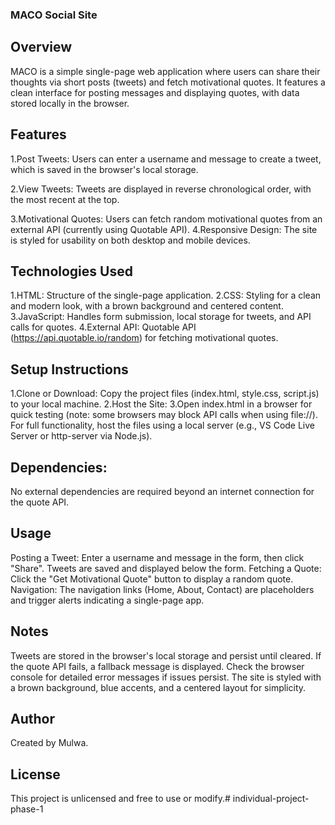 ### MACO Social Site
## Overview
MACO is a simple single-page web application where users can share their thoughts via short posts (tweets) and fetch motivational quotes. It features a clean interface for posting messages and displaying quotes, with data stored locally in the browser.

## Features
1.Post Tweets: Users can enter a username and message to create a tweet, which is saved in the browser's local storage.

2.View Tweets: Tweets are displayed in reverse chronological order, with the most recent at the top.

3.Motivational Quotes: Users can fetch random motivational quotes from an external API (currently using Quotable API).
4.Responsive Design: The site is styled for usability on both desktop and mobile devices.

## Technologies Used

1.HTML: Structure of the single-page application.
2.CSS: Styling for a clean and modern look, with a brown background and centered content.
3.JavaScript: Handles form submission, local storage for tweets, and API calls for quotes.
4.External API: Quotable API (https://api.quotable.io/random) for fetching motivational quotes.

## Setup Instructions

1.Clone or Download: Copy the project files (index.html, style.css, script.js) to your local machine.
2.Host the Site:
3.Open index.html in a browser for quick testing (note: some browsers may block API calls when using file://).
For full functionality, host the files using a local server (e.g., VS Code Live Server or http-server via Node.js).


## Dependencies: 
No external dependencies are required beyond an internet connection for the quote API.

## Usage

Posting a Tweet: Enter a username and message in the form, then click "Share". Tweets are saved and displayed below the form.
Fetching a Quote: Click the "Get Motivational Quote" button to display a random quote.
Navigation: The navigation links (Home, About, Contact) are placeholders and trigger alerts indicating a single-page app.

## Notes

Tweets are stored in the browser's local storage and persist until cleared.
If the quote API fails, a fallback message is displayed. Check the browser console for detailed error messages if issues persist.
The site is styled with a brown background, blue accents, and a centered layout for simplicity.

## Author
Created by Mulwa.
## License
This project is unlicensed and free to use or modify.# individual-project-phase-1
